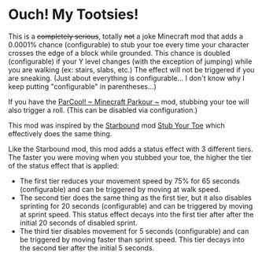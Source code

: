 # Ouch! My Tootsies!
This is a ~~completely serious~~, totally ~~not~~ a joke Minecraft mod that adds a 0.0001% chance (configurable) to stub your toe every time your character crosses the edge of a block while grounded. This chance is doubled (configurable) if your Y  level changes (with the exception of jumping) while you are walking (ex: stairs, slabs, etc.) The effect will not be triggered if you are sneaking. (Just about everything is configurable... I don't know why I keep putting "configurable" in parentheses...)

If you have the [ParCool! ~ Minecraft Parkour ~](https://www.curseforge.com/minecraft/mc-mods/parcool) mod, stubbing your toe will also trigger a roll. (This can be disabled via configuration.)

This mod was inspired by the [Starbound](https://store.steampowered.com/app/211820/Starbound/) mod [Stub Your Toe](https://steamcommunity.com/workshop/filedetails/?id=2705687952) which effectively does the same thing.

Like the Starbound mod, this mod adds a status effect with 3 different tiers.
The faster you were moving when you stubbed your toe, the higher the tier of the status effect that is applied:
- The first tier reduces your movement speed by 75% for 65 seconds (configurable) and can be triggered by moving at walk speed.
- The second tier does the same thing as the first tier, but it also disables sprinting for 20 seconds (configurable) and can be triggered by moving at sprint speed. This status effect decays into the first tier after after the initial 20 seconds of disabled sprint.
- The third tier disables movement for 5 seconds (configurable) and can be triggered by moving faster than sprint speed. This tier decays into the second tier after the initial 5 seconds.
